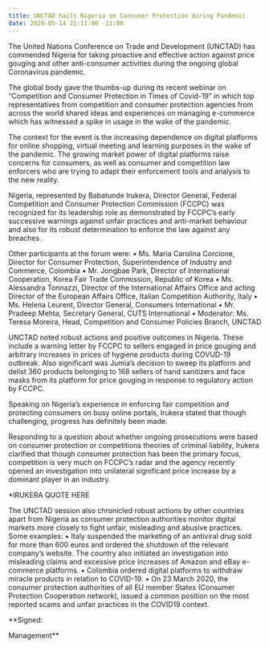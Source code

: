 ```yaml
---
title: UNCTAD hails Nigeria on Consumer Protection during Pandemic
date: 2020-05-14 21:11:00 -11:00
---
```


The United Nations Conference on Trade and Development (UNCTAD) has commended Nigeria for taking proactive and effective action against price gouging and other anti-consumer activities during the ongoing global Coronavirus pandemic. 

The global body gave the thumbs-up during its recent webinar on “Competition and Consumer Protection in Times of Covid-19” in which top representatives from competition and consumer protection agencies from across the world shared ideas and experiences on managing e-commerce which has witnessed a spike in usage in the wake of the pandemic. 

The context for the event is the increasing dependence on digital platforms for online shopping, virtual meeting and learning purposes in the wake of the pandemic. The growing market power of digital platforms raise concerns for consumers, as well as consumer and competition law enforcers who are trying to adapt their enforcement tools and analysis to the new reality. 

Nigeria, represented by Babatunde Irukera, Director General, Federal Competition and Consumer Protection Commission (FCCPC) was recognized for its leadership role as demonstrated by FCCPC’s early successive warnings against unfair practices and anti-market behaviour and also for its robust determination to enforce the law against any breaches. 

Other participants at the forum were:
▪	Ms. Maria Carolina Corcione, Director for Consumer Protection, 
        Superintendence of Industry and Commerce, Colombia 
▪	Mr. Jongbae Park, Director of International Cooperation, Korea Fair Trade 
        Commission, Republic of Korea
▪	Ms. Alessandra Tonnazzi, Director of the International Affairs Office and 
        acting Director of the European Affairs Office, Italian Competition 
        Authority, Italy
▪	Ms. Helena Leurent, Director General, Consumers International
▪	Mr. Pradeep Mehta, Secretary General, CUTS International
▪	Moderator: Ms. Teresa Moreira, Head, Competition and Consumer Policies 
        Branch, UNCTAD

UNCTAD noted robust actions and positive outcomes in Nigeria. These include a warning letter by FCCPC to sellers engaged in price gouging and arbitrary increases in prices of hygiene products during COVUD-19 outbreak. Also significant was Jumia’s decision to sweep its platform and delist 360 products belonging to 168 sellers of hand sanitizers and face masks from its platform for price gouging in response to regulatory action by FCCPC.  

Speaking on Nigeria’s experience in enforcing fair competition and protecting consumers on busy online portals, Irukera stated that though challenging, progress has definitely been made. 

Responding to a question about whether ongoing prosecutions were based on consumer protection or competitions theories of criminal liability, Irukera clarified that though consumer protection has been the primary focus, competition is very much on FCCPC’s radar and the agency recently opened an investigation into unilateral significant price increase by a dominant player in an industry.

*IRUKERA QUOTE HERE

The UNCTAD session also chronicled robust actions by other countries apart from Nigeria as consumer protection authorities monitor digital markets more closely to fight unfair, misleading and abusive practices. Some examples:
▪	Italy suspended the marketing of an antiviral drug sold for more than 600 euros and ordered the shutdown of the relevant company’s website. The country also initiated an investigation into misleading claims and excessive price increases of Amazon and eBay e-commerce platforms.
▪	Colombia ordered digital platforms to withdraw miracle products in relation to COVID-19.
▪	On 23 March 2020, the consumer protection authorities of all EU member States (Consumer Protection Cooperation network), issued a common position on the most reported scams and unfair practices in the COVID19 context.  



**Signed:


Management**





